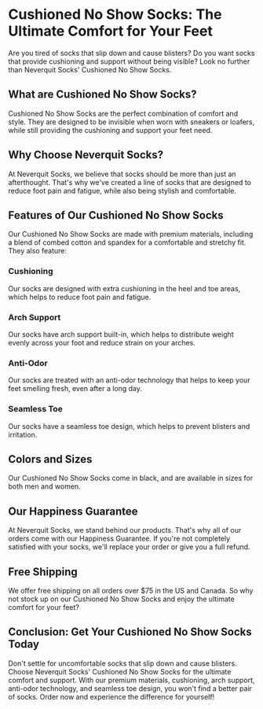# Cushioned No Show Socks: The Ultimate Comfort for Your Feet

Are you tired of socks that slip down and cause blisters? Do you want socks that provide cushioning and support without being visible? Look no further than Neverquit Socks' Cushioned No Show Socks.

## What are Cushioned No Show Socks?

Cushioned No Show Socks are the perfect combination of comfort and style. They are designed to be invisible when worn with sneakers or loafers, while still providing the cushioning and support your feet need.

## Why Choose Neverquit Socks?

At Neverquit Socks, we believe that socks should be more than just an afterthought. That's why we've created a line of socks that are designed to reduce foot pain and fatigue, while also being stylish and comfortable.

## Features of Our Cushioned No Show Socks

Our Cushioned No Show Socks are made with premium materials, including a blend of combed cotton and spandex for a comfortable and stretchy fit. They also feature:

### Cushioning

Our socks are designed with extra cushioning in the heel and toe areas, which helps to reduce foot pain and fatigue.

### Arch Support

Our socks have arch support built-in, which helps to distribute weight evenly across your foot and reduce strain on your arches.

### Anti-Odor

Our socks are treated with an anti-odor technology that helps to keep your feet smelling fresh, even after a long day.

### Seamless Toe

Our socks have a seamless toe design, which helps to prevent blisters and irritation.

## Colors and Sizes

Our Cushioned No Show Socks come in black, and are available in sizes for both men and women.

## Our Happiness Guarantee

At Neverquit Socks, we stand behind our products. That's why all of our orders come with our Happiness Guarantee. If you're not completely satisfied with your socks, we'll replace your order or give you a full refund.

## Free Shipping

We offer free shipping on all orders over $75 in the US and Canada. So why not stock up on our Cushioned No Show Socks and enjoy the ultimate comfort for your feet?

## Conclusion: Get Your Cushioned No Show Socks Today

Don't settle for uncomfortable socks that slip down and cause blisters. Choose Neverquit Socks' Cushioned No Show Socks for the ultimate comfort and support. With our premium materials, cushioning, arch support, anti-odor technology, and seamless toe design, you won't find a better pair of socks. Order now and experience the difference for yourself!